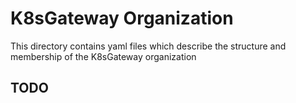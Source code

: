 # K8sGateway Organization

This directory contains yaml files which describe the structure and membership of the K8sGateway organization

## TODO
